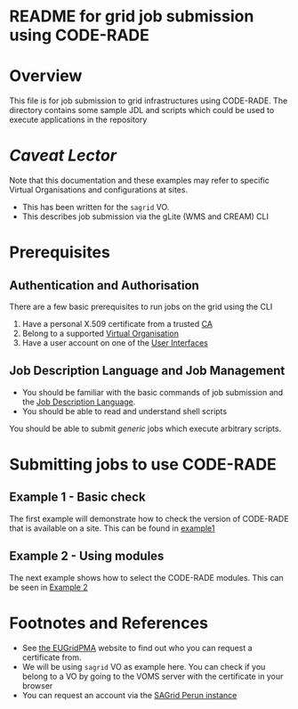 # README for grid job submission using CODE-RADE

# Overview

This file is for job submission to grid infrastructures using CODE-RADE. The directory contains some sample JDL and scripts which could be used to execute applications in the repository

# <em>Caveat Lector</em>

Note that this documentation and these examples may refer to specific Virtual Organisations and configurations at sites.

  * This has been written for the `sagrid` VO.
  * This describes job submission via the gLite (WMS and CREAM) CLI

# Prerequisites

## Authentication and Authorisation

There are a few basic prerequisites to run jobs on the grid using the CLI

  1. Have a personal X.509 certificate from a trusted [CA](#GetCert)
  2. Belong to a supported [Virtual Organisation](#VOSagrid)
  3. Have a user account on one of the [User Interfaces](#RequestUI)

## Job Description Language and Job Management

  * You should be familiar with the basic commands of job submission and the [Job Description Language](https://wiki.italiangrid.it/twiki/bin/view/CREAM/JdlGuide).
  * You should be able to read and understand shell scripts

You should be able to submit *generic* jobs which execute arbitrary scripts.

# Submitting jobs to use CODE-RADE

## Example 1 - Basic check

The first example will demonstrate how to check the version of CODE-RADE that is available on a site. This can be found in [example1](example1/)

## Example 2 - Using modules

The next example shows how to select the CODE-RADE modules. This can be seen in [Example 2](example2/)


# Footnotes and References

  * <a name="GetCert"></a> See [the EUGridPMA](http://www.eugridpma.org) website to find out who you can request a certificate from.
  * <a name="VOSagrid"></a> We will be using `sagrid` VO as example here. You can check if you belong to a VO by going to the VOMS server with the certificate in your browser
  * <a name="RequestUI"></a> You can request an account via the [SAGrid Perun instance](https://perun.c4.csir.co.za/non/register)
